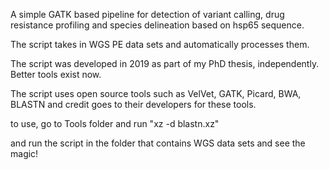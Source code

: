 A simple GATK based pipeline for detection of variant calling, drug resistance profiling and species delineation based on hsp65 sequence.

The script takes in WGS PE data sets and automatically processes them.

The script was developed in 2019 as part of my PhD thesis, independently. Better tools exist now. 

The script uses open source tools such as VelVet, GATK, Picard, BWA, BLASTN and credit goes to their developers for these tools. 

to use, go to Tools folder and run "xz -d blastn.xz"

and run the script in the folder that contains WGS data sets and see the magic!
